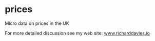 # prices

Micro data on prices in the UK

For more detailed discussion see my web site:  www.richarddavies.io
